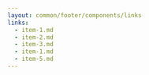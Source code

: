 ```yaml
---
layout: common/footer/components/links
links:
  - item-1.md
  - item-2.md
  - item-3.md
  - item-1.md
  - item-5.md
---
```

